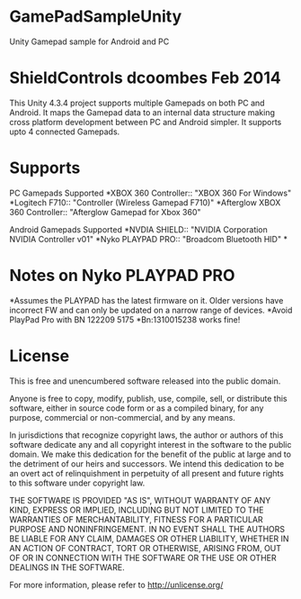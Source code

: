 GamePadSampleUnity
==================

Unity Gamepad sample for Android and PC

ShieldControls                                             dcoombes Feb 2014
==============
This Unity 4.3.4 project supports multiple Gamepads on both PC and Android.
It maps the Gamepad data to an internal data structure making cross platform development between PC and Android simpler.
It supports upto 4 connected Gamepads.


Supports
========

PC Gamepads Supported
*XBOX 360 Controller:: "XBOX 360 For Windows"
*Logitech F710:: "Controller (Wireless Gamepad F710)"
*Afterglow XBOX 360 Controller:: "Afterglow Gamepad for Xbox 360"

Android Gamepads Supported
*NVDIA SHIELD:: "NVIDIA Corporation NVIDIA Controller v01"
*Nyko PLAYPAD PRO:: "Broadcom Bluetooth HID" *

Notes on Nyko PLAYPAD PRO
=========================
*Assumes the PLAYPAD has the latest firmware on it.  Older versions have incorrect FW and can only be updated on a narrow range of devices.
*Avoid PlayPad Pro with BN 122209 5175
*Bn:1310015238 works fine!


License
===========
This is free and unencumbered software released into the public domain.

Anyone is free to copy, modify, publish, use, compile, sell, or
distribute this software, either in source code form or as a compiled
binary, for any purpose, commercial or non-commercial, and by any
means.

In jurisdictions that recognize copyright laws, the author or authors
of this software dedicate any and all copyright interest in the
software to the public domain. We make this dedication for the benefit
of the public at large and to the detriment of our heirs and
successors. We intend this dedication to be an overt act of
relinquishment in perpetuity of all present and future rights to this
software under copyright law.

THE SOFTWARE IS PROVIDED "AS IS", WITHOUT WARRANTY OF ANY KIND,
EXPRESS OR IMPLIED, INCLUDING BUT NOT LIMITED TO THE WARRANTIES OF
MERCHANTABILITY, FITNESS FOR A PARTICULAR PURPOSE AND NONINFRINGEMENT.
IN NO EVENT SHALL THE AUTHORS BE LIABLE FOR ANY CLAIM, DAMAGES OR
OTHER LIABILITY, WHETHER IN AN ACTION OF CONTRACT, TORT OR OTHERWISE,
ARISING FROM, OUT OF OR IN CONNECTION WITH THE SOFTWARE OR THE USE OR
OTHER DEALINGS IN THE SOFTWARE.

For more information, please refer to <http://unlicense.org/>






